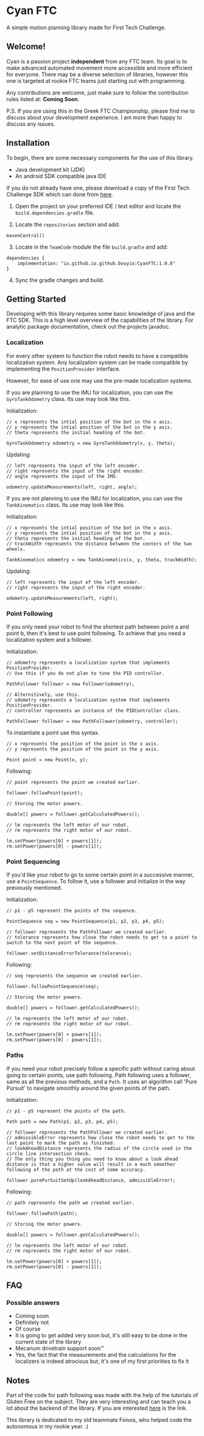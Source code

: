 # Cyan FTC

A simple motion planning library made for First Tech Challenge. 


## Welcome!

Cyan is a passion project **independent** from any FTC team. Its goal is to make advanced automated movement more accessible and more efficient for everyone. There may be a diverse selection of libraries, however this one is targeted at rookie FTC teams just starting out with programming. 

Any contributions are welcome, just make sure to follow the contribution rules listed at: **Coming Soon**. 

P.S. If you are using this in the Greek FTC Championship, please find me to discuss about your development experience. I am more than happy to discuss any issues.

## Installation

To begin, there are some necessary components for the use of this library.
- Java development kit (JDK)
- An android SDK compatible java IDE

If you do not already have one, please download a copy of the First Tech Challenge SDK which can done from [here](https://github.com/FIRST-Tech-Challenge/FtcRobotController).

1. Open the project on your preferred IDE / text editor and locate the `build.dependencies.gradle` file.

2. Locate the `repositories` section and add:
```
mavenCentral()
```

3. Locate in the `TeamCode` module the file `build.gradle` and add:
```
dependencies {
    implementation: "io.github.io.github.bouyio:CyanFTC:1.0.0"
}
```

4. Sync the gradle changes and build.

## Getting Started

Developing with this library requires some basic knowledge of java and the FTC SDK.
This is a high level overview of the capabilities of the library.
For analytic package documentation, check out the projects javadoc.

### Localization 

For every other system to function the robot needs to have a compatible localization system.
Any localization system can be made compatible by implementing the `PositionProvider` interface.

However, for ease of use one may use the pre-made localization systems.

If you are planning to use the IMU for localization, you can use the `GyroTankOdometry` class. Its use may look like this.

Initialization:
```
// x represents the intial position of the bot in the x axis.
// y represents the intial position of the bot in the y axis.
// theta represents the initial heading of the bot.

GyroTankOdometry odometry = new GyroTankOdometry(x, y, theta);
```

Updating:
```
// left represents the input of the left encoder.
// right represents the input of the right encoder.
// angle represents the input of the IMU.

odometry.updateMeasurements(left, right, angle);
```

If you are not planning to use the IMU for localization, you can use the `TankKinematics` class. Its use may look like this.

Initialization:
```
// x represents the intial position of the bot in the x axis.
// y represents the intial position of the bot in the y axis.
// theta represents the initial heading of the bot.
// trackWidth represents the distance between the centers of the two wheels.

TankKinematics odometry = new TankKinematics(x, y, theta, trackWidth);
```

Updating:
```
// left represents the input of the left encoder.
// right represents the input of the right encoder.

odometry.updateMeasurements(left, right);
```
### Point Following

If you only need your robot to find the shortest path between point a and point b, then it's best to use point following.
To achieve that you need a localization system and a follower.

Initialization:
```
// odometry represents a localization system that implements PositionProvider.
// Use this if you do not plan to tune the PID controller.

PathFollower follower = new Follower(odometry);

// Alternitively, use this.
// odometry represents a localization system that implements PositionProvider.
// controller represents an instance of the PIDController class.

PathFollower follower = new PathFollower(odometry, controller);
```

To instantiate a point use this syntax.
```
// x represents the position of the point in the x axis.
// y represents the position of the point in the y axis.

Point point = new Point(x, y);
```

Following:
```
// point represents the point we created earlier.

follower.followPoint(point);

// Storing the motor powers.

double[] powers = follower.getCalculatedPowers();

// lm represents the left motor of our robot.
// rm represents the right motor of our robot.

lm.setPower(powers[0] + powers[1]);
rm.setPower(powers[0] - powers[1]);
```

### Point Sequencing

If you'd like your robot to go to some certain point in a successive manner, use a `PointSequence`.
To follow it, use a follower and initialize in the way previously mentioned.

Initialization:
```
// p1 - p5 represent the points of the sequence.

PointSequence seq = new PointSequence(p1, p2, p3, p4, p5);

// follower represents the PathFollower we created earlier.
// tolerance represents how close the robot needs to get to a point to switch to the next point of the sequence.

follower.setDistanceErrorTolerance(tolerance);
```

Following:
```
// seq represents the sequence we created earlier.

follower.followPointSequence(seq);

// Storing the motor powers.

double[] powers = follower.getCalculatedPowers();

// lm represents the left motor of our robot.
// rm represents the right motor of our robot.

lm.setPower(powers[0] + powers[1]);
rm.setPower(powers[0] - powers[1]);
```

### Paths

If you need your robot precisely follow a specific path without caring about going to certain points, use path following.
Path following uses a follower, same as all the previous methods, and a `Path`.
It uses an algorithm call 'Pure Pursuit' to navigate smoothly around the given points of the path.

Initialization:
```
// p1 - p5 represent the points of the path.

Path path = new Path(p1, p2, p3, p4, p5);

// follower represents the PathFollower we created earlier.
// admissibleError represents how close the robot needs to get to the last point to mark the path as finished.
// lookAheadDistance represents the radius of the circle used in the circle line intersection check.
// The only thing you thing you need to know about a look ahead distance is that a higher value will result in a much smoother following of the path at the cost of some accuracy.

follower.purePurSuitSetUp(lookAheadDistance, admissibleError);
```

Following:
```
// path represents the path we created earlier.

follower.followPath(path);

// Storing the motor powers.

double[] powers = follower.getCalculatedPowers();

// lm represents the left motor of our robot.
// rm represents the right motor of our robot.

lm.setPower(powers[0] + powers[1]);
rm.setPower(powers[0] - powers[1]);
```

## FAQ

### Possible answers
- Coming soon
- Definitely not
- Of course
- It is going to get added very soon but, it's still easy to be done in the current state of the library
- Mecanum drivetrain support soon™
- Yes, the fact that the measurements and the calculations for the localizers is indeed atrocious but, it's one of my first priorities to fix it

## Notes

Part of the code for path following was made with the help of the tutorials of Gluten Free on the subject.
They are very interesting and can teach you a lot about the backend of the library. If you are interested [here](https://www.youtube.com/watch?v=gxnZ6Q8xo-o) is the link.

This library is dedicated to my old teammate Foivos, who helped code the autonomous in my rookie year. :)